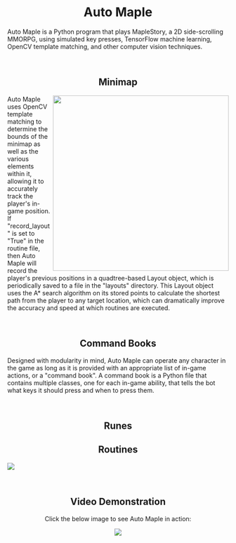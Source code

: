 <h1 align="center">
  Auto Maple
</h1>

Auto Maple is a Python program that plays MapleStory, a 2D side-scrolling MMORPG, using 
simulated key presses, TensorFlow machine learning, OpenCV template matching, and other computer 
vision techniques.

<br />






<h2 align="center">
  Minimap
</h2>

<img align="right" src="https://user-images.githubusercontent.com/69165598/123177212-b16f0700-d439-11eb-8a21-8b414273f1e1.gif" width="400"/>

Auto Maple uses OpenCV template matching to determine the bounds of the minimap as well as the various elements within it, allowing it to accurately track
the player's in-game position. If "record_layout" is set to "True" in the routine file, then Auto Maple will record the player's previous positions in a quadtree-based Layout object, which is periodically saved to a file in the "layouts" directory. This Layout object uses the A* search algorithm on its stored points to calculate the shortest path from the player to any target location, which can dramatically improve the accuracy and speed at which routines are executed.

<br clear="right"/>






<h2 align="center">
  Command Books
</h2>

Designed with modularity in mind, Auto Maple can operate any character
in the game as long as it is provided with an appropriate list of in-game actions, or a
"command book". A command book is a Python file that contains multiple classes, one for 
each in-game ability, that tells the bot what keys it should press and when to press them.

<br clear="right"/>






<h2 align="center">
  Runes
</h2>






<h2 align="center">
  Routines
</h2>

<p align="left">
  <a href="https://user-images.githubusercontent.com/69165598/123182117-9d300780-d443-11eb-890b-c11edbe5f1d0.jpg">
    <img src="https://user-images.githubusercontent.com/69165598/123182370-221b2100-d444-11eb-9988-21ac3e956883.jpg"/>
  </a>
</p>

<br clear="left"/>







<h2 align="center">
  Video Demonstration
</h2>

<p align="center">
  Click the below image to see Auto Maple in action:
</p>

<p align="center">
  <a href="https://www.youtube.com/watch?v=qs8Nw55edhg">
    <img src="https://img.youtube.com/vi/qs8Nw55edhg/0.jpg"/>
  </a>
</p>
